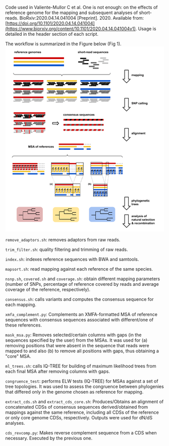 Code used in Valiente-Mullor C et al. One is not enough: on the effects of reference genome for the mapping and subsequent analyses of short-reads. BioRxiv:2020.04.14.041004 [Preprint]. 2020. Available from: [https://doi.org/10.1101/2020.04.14.041004](https://www.biorxiv.org/content/10.1101/2020.04.14.041004v1). Usage is detailed in the header section of each script.

The workflow is summarized in the Figure below (Fig 1).
![Fig 1](Fig1_overview.png)


`remove_adaptors.sh`: removes adaptors from raw reads.

`trim_filter.sh`: quality filtering and trimming of raw reads.

`index.sh`: indexes reference sequences with BWA and samtools.

`mapsort.sh`: read mapping against each reference of the same species.

`nsnp.sh`, `covered.sh` and `coverage.sh`: obtain different mapping parameters (number of SNPs, percentage of reference covered by reads and average coverage of the reference, respectively).

`consensus.sh`: calls variants and computes the consensus sequence for each mapping.

`xmfa_complement.py`: Complements an XMFA-formatted MSA of reference sequences with consensus sequences associated with different/one of these references.

`mask_msa.py`: Removes selected/certain columns with gaps (in the sequences specified by the user) from the MSAs. It was used for (a) removing positions that were absent in the sequence that reads were mapped to and also (b) to remove all positions with gaps, thus obtaining a "core" MSA.

`ml_trees.sh`: calls IQ-TREE for building of maximum likelihood trees from each final MSA after removing columns with gaps.

`congruence_test`: performs ELW tests (IQ-TREE) for MSAs against a set of tree topologies. It was used to assess the congruence between phylogenies that differed only in the genome chosen as reference for mapping.

`extract_cds.sh` and `extract_cds_core.sh`: Produces/Obtains an alignment of concatenated CDSs of consensus sequences derived/obtained from mappings against the same reference, including all CDSs of the reference or only core genome CDSs, respectively. Outputs were used for dN/dS analyses.

`cds_revcomp.py`: Makes reverse complement sequence from a CDS when necessary. Executed by the previous one.
